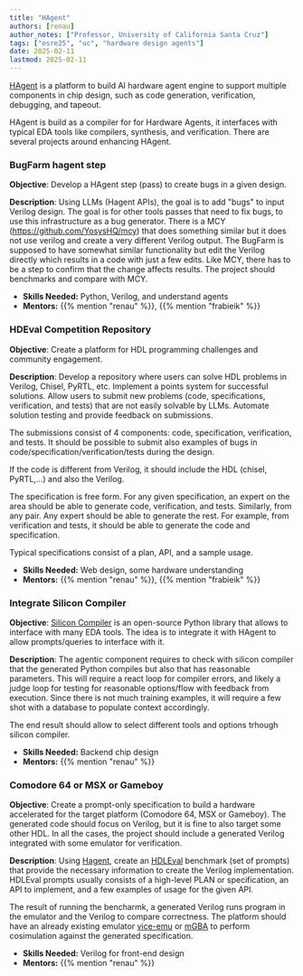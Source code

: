 ```yaml
---
title: "HAgent"
authors: [renau]
author_notes: ["Professor, University of California Santa Cruz"]
tags: ["osre25", "uc", "hardware design agents"]
date: 2025-02-11
lastmod: 2025-02-11
---
```


[HAgent](https://github.com/masc-ucsc/hagent) is a platform to build AI hardware agent engine to support multiple components in chip design, such as code generation, verification, debugging, and tapeout.

HAgent is build as a compiler for for Hardware Agents, it interfaces with
typical EDA tools like compilers, synthesis, and verification. There are
several projects around enhancing HAgent.


### BugFarm hagent step

**Objective**: Develop a HAgent step (pass) to create bugs in a given design.


**Description**: Using LLMs (Hagent APIs), the goal is to add "bugs" to input Verilog design.
The goal is for other tools passes that need to fix bugs, to use this
infrastructure as a bug generator. There is a MCY
(https://github.com/YosysHQ/mcy) that does something similar but it does not
use verilog and create a very different Verilog output. The BugFarm is supposed
to have somewhat similar functionality but edit the Verilog directly which
results in a code with just a few edits. Like MCY, there has to be a step to confirm that
the change affects results. The project should benchmarks and compare with MCY.

- **Skills Needed:** Python, Verilog, and understand agents
- **Mentors:** {{% mention "renau" %}}, {{% mention "frabieik" %}}

### HDEval Competition Repository

**Objective**: Create a platform for HDL programming challenges and community engagement.

**Description**: Develop a repository where users can solve HDL problems in Verilog, Chisel, PyRTL, etc. Implement a points system for successful solutions. Allow users to submit new problems (code, specifications, verification, and tests) that are not easily solvable by LLMs. Automate solution testing and provide feedback on submissions.

The submissions consist of 4 components: code, specification, verification, and tests. It should be possible to submit also examples of bugs in code/specification/verification/tests during the design.

If the code is different from Verilog, it should include the HDL (chisel, PyRTL,...) and also the Verilog.

The specification is free form. For any given specification, an expert on the area should be able to generate code, verification, and tests. Similarly, from any pair. Any expert should be able to generate the rest. For example, from verification and tests, it should be able to generate the code and specification.

Typical specifications consist of a plan, API, and a sample usage.

- **Skills Needed:**  Web design, some hardware understanding
- **Mentors:** {{% mention "renau" %}}, {{% mention "frabieik" %}}

### Integrate Silicon Compiler

**Objective**: [Silicon Compiler](https://github.com/siliconcompiler/siliconcompiler) is an open-source Python library that allows to interface with many EDA tools. The idea is to integrate it with HAgent to allow prompts/queries to 
interface with it.


**Description**: The agentic component requires to check with silicon compiler
that the generated Python compiles but also that has reasonable parameters.
This will require a react loop for compiler errors, and likely a judge loop for
testing for reasonable options/flow with feedback from execution. Since there
is not much training examples, it will require a few shot with a database to
populate context accordingly.

The end result should allow to select different tools and options trhough silicon compiler. 

- **Skills Needed:**  Backend chip design
- **Mentors:** {{% mention "renau" %}}


### Comodore 64 or MSX or Gameboy

**Objective**: Create a prompt-only specification to build a hardware
accelerated for the target platform (Comodore 64, MSX or Gameboy). The
generated code should focus on Verilog, but it is fine to also target some
other HDL. In all the cases, the project should include a generated Verilog
integrated with some emulator for verification.

**Description**: Using [Hagent](https://github.com/masc-ucsc/hagent), create an
[HDLEval](https://github.com/masc-ucsc/hdeval) benchmark (set of prompts) that
provide the necessary information to create the Verilog implementation. HDLEval
prompts usually consists of a high-level PLAN or specification, an API to
implement, and a few examples of usage for the given API.

The result of running the bencharmk, a  generated Verilog runs program in the
emulator and the Verilog to compare correctness. The platform should have an
already existing emulator [vice-emu](https://vice-emu.sourceforge.io/) or
[mGBA](https://mgba.io/) to perform cosimulation against the generated
specification.

- **Skills Needed:**  Verilog for front-end design
- **Mentors:** {{% mention "renau" %}}

